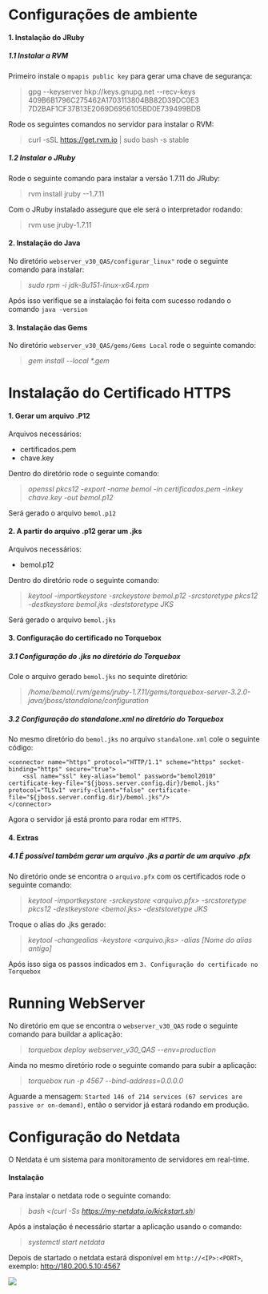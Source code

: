 # Configurações de ambiente

#### 1. Instalação do JRuby

##### 1.1 Instalar a RVM

Primeiro instale o `mpapis public key` para gerar uma chave de segurança:

> gpg --keyserver hkp://keys.gnupg.net --recv-keys 409B6B1796C275462A1703113804BB82D39DC0E3 7D2BAF1CF37B13E2069D6956105BD0E739499BDB

Rode os seguintes comandos no servidor para instalar o RVM:

> curl -sSL https://get.rvm.io | sudo bash -s stable

##### 1.2 Instalar o JRuby

Rode o seguinte comando para instalar a versão 1.7.11 do JRuby:

> rvm install jruby --1.7.11

Com o JRuby instalado assegure que ele será o interpretador rodando:

> rvm use jruby-1.7.11

#### 2. Instalação do Java

No diretório `webserver_v30_QAS/configurar_linux"` rode o seguinte comando para instalar:

> _sudo rpm -i jdk-8u151-linux-x64.rpm_

Após isso verifique se a instalação foi feita com sucesso rodando o comando `java -version` 

#### 3. Instalação das Gems

No diretório `webserver_v30_QAS/gems/Gems Local` rode o seguinte comando:

> _gem install --local *.gem_


# Instalação do Certificado HTTPS

#### 1. Gerar um arquivo .P12

Arquivos necessários:

- certificados.pem
- chave.key

Dentro do diretório rode o seguinte comando:

> _openssl pkcs12 -export -name bemol -in certificados.pem -inkey chave.key -out bemol.p12_

Será gerado o arquivo `bemol.p12` 

#### 2. A partir do arquivo .p12 gerar um .jks


Arquivos necessários:

- bemol.p12

Dentro do diretório rode o seguinte comando:

> _keytool -importkeystore -srckeystore bemol.p12 -srcstoretype pkcs12 -destkeystore bemol.jks -deststoretype JKS_


Será gerado o arquivo `bemol.jks` 

#### 3. Configuração do certificado no Torquebox

##### 3.1 Configuração do .jks no diretório do Torquebox

Cole o arquivo gerado `bemol.jks`  no sequinte diretório:

> _/home/bemol/.rvm/gems/jruby-1.7.11/gems/torquebox-server-3.2.0-java/jboss/standalone/configuration_

##### 3.2 Configuração do standalone.xml no diretório do Torquebox

No mesmo diretório do `bemol.jks` no arquivo `standalone.xml` cole o seguinte código:

       
    <connector name="https" protocol="HTTP/1.1" scheme="https" socket-binding="https" secure="true">
        <ssl name="ssl" key-alias="bemol" password="bemol2010" certificate-key-file="${jboss.server.config.dir}/bemol.jks" protocol="TLSv1" verify-client="false" certificate-file="${jboss.server.config.dir}/bemol.jks"/>
    </connector>

Agora o servidor já está pronto para rodar em `HTTPS`.

#### 4. Extras

##### 4.1 É possível também gerar um arquivo .jks a partir de um arquivo .pfx

No diretório onde se encontra o `arquivo.pfx` com os certificados rode o seguinte comando:

> _keytool -importkeystore -srckeystore <arquivo.pfx> -srcstoretype pkcs12 -destkeystore <bemol.jks> -deststoretype JKS_

Troque o alias do .jks gerado:

> _keytool -changealias -keystore <arquivo.jks> -alias [Nome do alias antigo]_ 

Após isso siga os passos indicados em `3. Configuração do certificado no Torquebox`


# Running WebServer

No diretório em que se encontra o `webserver_v30_QAS` rode o seguinte comando para buildar a aplicação:

> _torquebox deploy webserver_v30_QAS --env=production_

Ainda no mesmo diretório rode o seguinte comando para subir a aplicação:

> _torquebox run -p 4567 --bind-address=0.0.0.0_

Aguarde a mensagem: `Started 146 of 214 services (67 services are passive or on-demand)`, então o servidor já estará rodando em produção.

# Configuração do Netdata

O Netdata é um sistema para monitoramento de servidores em real-time.

#### Instalação

Para instalar o netdata rode o seguinte comando:

> _bash <(curl -Ss https://my-netdata.io/kickstart.sh)_

Após a instalação é necessário startar a aplicação usando o comando:

> _systemctl start netdata_

Depois de startado o netdata estará disponível em `http://<IP>:<PORT>`, exemplo: http://180.200.5.10:4567

<img src="http://prntscr.com/in6eq0"/>





